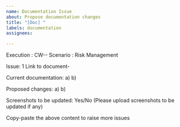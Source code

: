 ```yaml
---
name: Documentation Issue
about: Propose documentation changes
title: "[Doc] "
labels: documentation
assignees: 

---
```


Execution : CW--
Scenario : Risk Management <Observability> <Multitenancy> <Others>

Issue: 1
Link to document-

Current documentation:
a)
b)

Proposed changes:
a)
b)

Screenshots to be updated: Yes/No
(Please upload screenshots to be updated if any)

Copy-paste the above content to raise more issues
